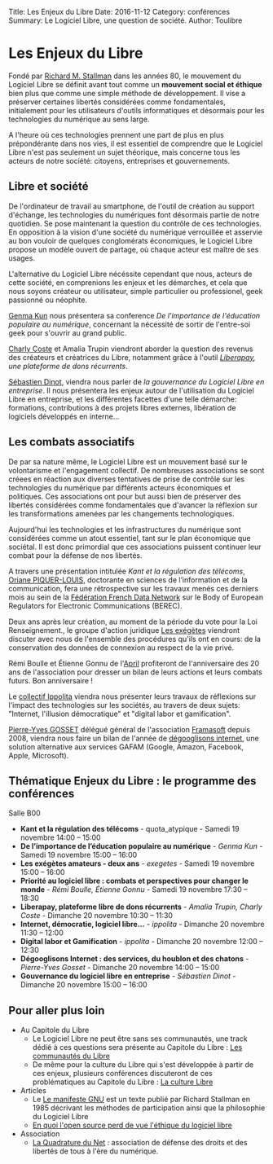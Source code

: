 Title: Les Enjeux du Libre 
Date: 2016-11-12 
Category: conférences 
Summary: Le Logiciel Libre, une question de société.
Author: Toulibre

# Les Enjeux du Libre

Fondé par [Richard M. Stallman](https://fr.wikipedia.org/wiki/Richard_Stallman) dans les années 80, le mouvement du Logiciel Libre se définit avant tout comme un **mouvement social et éthique** bien plus que comme une simple méthode de développement. Il vise a préserver certaines libertés considérées comme fondamentales, initialement pour les utilisateurs d'outils informatiques et désormais pour les technologies du numérique au sens large.

A l'heure où ces technologies prennent une part de plus en plus prépondérante dans nos vies, il est essentiel de comprendre que le Logiciel Libre n'est pas seulement un sujet théorique, mais concerne tous les acteurs de notre société: citoyens, entreprises et gouvernements.

## Libre et société

De l'ordinateur de travail au smartphone, de l'outil de création au support d'échange, les technologies du numériques font désormais partie de notre quotidien. Se pose maintenant la question du contrôle de ces technologies. En opposition à la vision d'une société du numérique verrouillée et asservie au bon vouloir de quelques conglomérats économiques, le Logiciel Libre propose un modèle ouvert de partage, où chaque acteur est maître de ses usages.

L'alternative du Logiciel Libre nécéssite cependant que nous, acteurs de cette société, en comprenions les enjeux et les démarches, et cela que nous soyons créateur ou utilisateur, simple particulier ou professionel, geek passionné ou néophite.

[Genma Kun](https://blog.genma.fr/)  nous présentera sa conference *De l'importance de l'éducation populaire au numérique*, concernant la nécessité de sortir de l'entre-soi geek pour s'ouvrir au grand public.

[Charly Coste](https://changaco.oy.lc/) et Amalia Trupin viendront aborder la question des revenus des créateurs et créatrices du Libre, notamment grâce à l'outil *[Liberapay](https://fr.liberapay.com/), une plateforme de dons récurrents*.

[Sébastien Dinot](http://sebastien.dinot.free.fr/), viendra nous parler  de *la gouvernance du Logiciel Libre en entreprise*. Il nous présentera les enjeux autour de l'utilisation du Logiciel Libre en entreprise, et les différentes facettes d'une telle démarche: formations, contributions à des projets libres externes, libération de logiciels développés en interne...

## Les combats associatifs

De par sa nature même, le Logiciel Libre est un mouvement  basé sur le volontarisme et l'engagement collectif. De nombreuses associations se sont créees en réaction aux diverses tentatives de prise de contrôle sur les technologies du numérique par différents acteurs économiques et politiques. Ces associations ont pour but aussi bien de préserver des libertés considérées comme fondamentales que d'avancer la réflexion sur les transformations amenées par les changements technologiques.

Aujourd'hui les technologies et les infrastructures du numérique sont considérées comme un atout essentiel, tant sur le plan économique que sociétal. Il est donc primordial que ces associations puissent continuer leur combat pour la défense de nos libertés.

A travers une présentation intitulée  *Kant et la régulation des télécoms*, [Oriane PIQUER-LOUIS](http://hauteresolution.net/), doctorante en sciences de l’information et de la communication, fera une rétrospective sur les travaux menés ces derniers mois au sein de la [Fédération French Data Network](www.ffdn.org) sur le Body of European Regulators for Electronic Communications (BEREC).

Deux ans après leur création, au moment de la période du vote pour la Loi Renseignement., le groupe d'action juridique [Les exégètes](https://exegetes.eu.org/) viendront discuter avec nous de l'ensemble des procédures qu'ils ont en cours: de la conservation des données de connexion au respect de la vie privé.

Rémi Boulle et Étienne Gonnu de l'[April](https://www.april.org/) profiteront de l'anniversaire des 20 ans de l'association pour dresser un bilan de leurs actions et leurs combats futurs. Bon anniversaire !

Le [collectif Ippolita](http://ippolita.net/) viendra nous présenter leurs travaux de réflexions sur l'impact des technologies sur les sociétés, au travers de deux sujets: "Internet, l'illusion démocratique" et "digital labor et gamification".

[Pierre-Yves GOSSET](http://gosset.free.fr/) délégué général de l'association [Framasoft](https://framasoft.org/) depuis 2008, viendra nous faire un bilan de l'année de [dégooglisons internet](https://degooglisons-internet.org/), une solution alternative aux services GAFAM (Google, Amazon, Facebook, Apple, Microsoft).

## Thématique Enjeux du Libre : le programme des conférences

Salle B00

* **Kant et la régulation des télécoms** - quota_atypique - Samedi 19 novembre 14:00 – 15:00
* **De l’importance de l’éducation populaire au numérique** - *Genma Kun* - Samedi 19 novembre 15:00 – 16:00
* **Les exégètes amateurs - deux ans** - *exegetes* - Samedi 19 novembre 15:00 – 16:00
* **Priorité au logiciel libre : combats et perspectives pour changer le monde** - *Rémi Boulle, Étienne Gonnu* - Samedi 19 novembre 17:30 – 18:30
* **Liberapay, plateforme libre de dons récurrents** - *Amalia Trupin, Charly Coste* - Dimanche 20 novembre 10:30 – 11:30
* **Internet, démocratie, logiciel libre...** - *ippolita* - Dimanche 20 novembre 11:30 – 12:00
* **Digital labor et Gamification** - *ippolita* - Dimanche 20 novembre 12:00 – 12:30
* **Dégooglisons Internet : des services, du houblon et des chatons** - *Pierre-Yves Gosset* - Dimanche 20 novembre 14:00 – 15:00
* **Gouvernance du logiciel libre en entreprise** - *Sébastien Dinot* - Dimanche 20 novembre 15:00 – 16:00


## Pour aller plus loin
* Au Capitole du Libre
  * Le Logiciel Libre ne peut être sans ses communautés, une track dédié à ces questions sera présente au Capitole du Libre : [Les communautés du Libre](http://blog.capitoledulibre.org/2016/11-10-la-communaute-du-libre-au-capitole-du-libre.html)
  * De même pour la culture du Libre qui s'est développée à partir de ces enjeux, plusieurs conférences discuteront de ces problématiques au Capitole du Libre : [La culture Libre](http://blog.capitoledulibre.org/2016/11-11-la-culture-libre.html)
* Articles
  * Le [Le manifeste GNU](https://www.gnu.org/gnu/manifesto.fr.html ) est un texte publié par Richard Stallman en 1985 décrivant les méthodes de participation ainsi que la philosophie du Logiciel Libre
  * [En quoi l'open source perd de vue l'éthique du logiciel libre](http://www.gnu.org/philosophy/open-source-misses-the-point.fr.html )
* Association
  * [La Quadrature du Net](https://www.laquadrature.net/) : association de défense des droits et des libertés de tous à l'ère du numérique.

